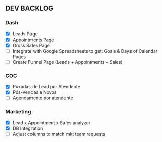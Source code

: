 ## DEV BACKLOG
### Dash
- [X] Leads Page
- [X] Appointments Page
- [X] Gross Sales Page
- [ ] Integrate with Google Spreadsheets to get: Goals & Days of Calendar Pages
- [ ] Create Funnel Page (Leads + Appointments + Sales)

### COC
- [X] Puxadas de Lead por Atendente
- [X] Pós-Vendas e Novos
- [ ] Agendamento por atendente

### Marketing
- [X] Lead x Appointment x Sales analyzer
- [X] DB Integration
- [ ] Adjust columns to match mkt team requests